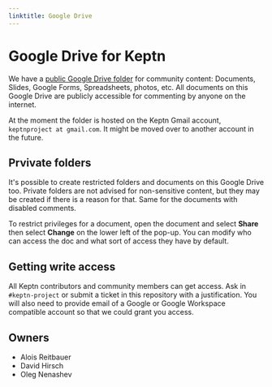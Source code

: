 ```yaml
---
linktitle: Google Drive
---
```


# Google Drive for Keptn

We have a [public Google Drive folder](https://drive.google.com/drive/folders/1A2WWdz2MjAc6echj_uqrSbr8Um_CwrhH?usp=sharing)
for community content: Documents, Slides, Google Forms, Spreadsheets, photos, etc.
All documents on this Google Drive are publicly accessible for commenting by anyone on the internet.

At the moment the folder is hosted on the Keptn Gmail account, `keptnproject at gmail.com`.
It might be moved over to another account in the future.

## Prvivate folders

It's possible to create restricted folders and documents on this Google Drive too.
Private folders are not advised for non-sensitive content,
but they may be created if there is a reason for that.
Same for the documents with disabled comments.

To restrict privileges for a document,
open the document and select **Share**
then select **Change** on the lower left of the pop-up.
You can modify who can access the doc and what sort of access they have by default.

## Getting write access

All Keptn contributors and community members can get access.
Ask in `#keptn-project` or submit a ticket in this repository with a justification.
You will also need to provide email of a Google or Google Workspace compatible account so that 
we could grant you access.

## Owners

- Alois Reitbauer
- David Hirsch
- Oleg Nenashev
